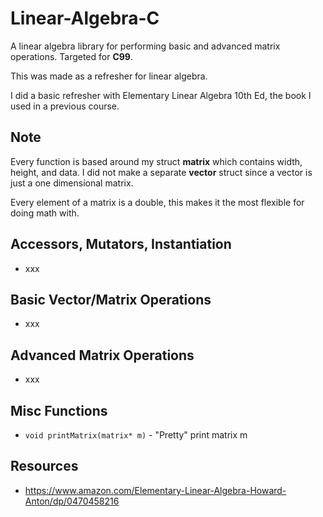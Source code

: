 # Linear-Algebra-C

A linear algebra library for performing basic and advanced matrix operations. 
Targeted for **C99**.

This was made as a refresher for linear algebra.


I did a basic refresher with Elementary Linear Algebra 10th Ed, the book I used in a previous course.


## Note
Every function is based around my struct **matrix** which contains width, height, and data. I did not make 
a separate **vector** struct since a vector is just a one dimensional matrix.

Every element of a matrix is a double, this makes it the most flexible for doing math with.


## Accessors, Mutators, Instantiation
* xxx

## Basic Vector/Matrix Operations
* xxx


## Advanced Matrix Operations
* xxx


## Misc Functions
* ```void printMatrix(matrix* m)``` - "Pretty" print matrix m


## Resources
* https://www.amazon.com/Elementary-Linear-Algebra-Howard-Anton/dp/0470458216